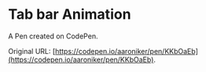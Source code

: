 # Tab bar Animation

A Pen created on CodePen.

Original URL: [https://codepen.io/aaroniker/pen/KKbOaEb](https://codepen.io/aaroniker/pen/KKbOaEb).

